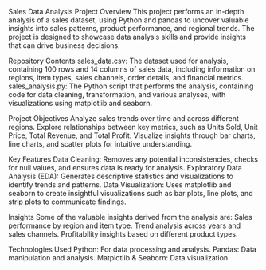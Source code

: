 Sales Data Analysis Project
Overview
This project performs an in-depth analysis of a sales dataset, using Python and pandas to uncover valuable insights into sales patterns, product performance, and regional trends. The project is designed to showcase data analysis skills and provide insights that can drive business decisions.

Repository Contents
sales_data.csv: The dataset used for analysis, containing 100 rows and 14 columns of sales data, including information on regions, item types, sales channels, order details, and financial metrics.
sales_analysis.py: The Python script that performs the analysis, containing code for data cleaning, transformation, and various analyses, with visualizations using matplotlib and seaborn.

Project Objectives
Analyze sales trends over time and across different regions.
Explore relationships between key metrics, such as Units Sold, Unit Price, Total Revenue, and Total Profit.
Visualize insights through bar charts, line charts, and scatter plots for intuitive understanding.

Key Features
Data Cleaning: Removes any potential inconsistencies, checks for null values, and ensures data is ready for analysis.
Exploratory Data Analysis (EDA): Generates descriptive statistics and visualizations to identify trends and patterns.
Data Visualization: Uses matplotlib and seaborn to create insightful visualizations such as bar plots, line plots, and strip plots to communicate findings.

Insights
Some of the valuable insights derived from the analysis are:
Sales performance by region and item type.
Trend analysis across years and sales channels.
Profitability insights based on different product types.

Technologies Used
Python: For data processing and analysis.
Pandas: Data manipulation and analysis.
Matplotlib & Seaborn: Data visualization
